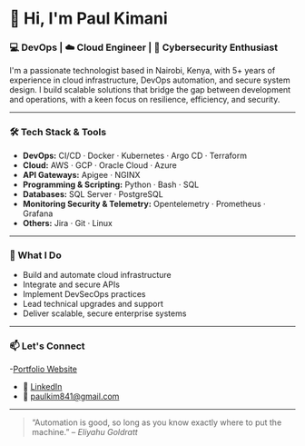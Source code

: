 # 👋 Hi, I'm Paul Kimani

### 💻 DevOps | ☁️ Cloud Engineer | 🔐 Cybersecurity Enthusiast

I'm a passionate technologist based in Nairobi, Kenya, with 5+ years of experience in cloud infrastructure, DevOps automation, and secure system design. I build scalable solutions that bridge the gap between development and operations, with a keen focus on resilience, efficiency, and security.

---

### 🛠️ Tech Stack & Tools

- **DevOps:** CI/CD · Docker · Kubernetes · Argo CD · Terraform  
- **Cloud:** AWS · GCP · Oracle Cloud · Azure  
- **API Gateways:** Apigee · NGINX  
- **Programming & Scripting:** Python · Bash · SQL
- **Databases:** SQL Server · PostgreSQL
- **Monitoring Security & Telemetry:** Opentelemetry · Prometheus · Grafana
- **Others:** Jira · Git · Linux

---

### 🚀 What I Do

- Build and automate cloud infrastructure  
- Integrate and secure APIs  
- Implement DevSecOps practices  
- Lead technical upgrades and support  
- Deliver scalable, secure enterprise systems  

---

### 📫 Let's Connect

-[Portfolio Website](paulkimani.vercel.app)
- 💼 [LinkedIn](www.linkedin.com/in/paul-kimani-b1b996162gt5)
- 📧 paulkim841@gmail.com

---

> “Automation is good, so long as you know exactly where to put the machine.” – *Eliyahu Goldratt*
